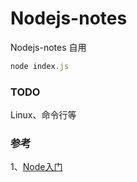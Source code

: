 # Nodejs-notes
Nodejs-notes
自用

 ```javascript
 node index.js

```
### TODO

Linux、命令行等




### 参考

1、[Node入门](http://www.nodebeginner.org/index-zh-cn.html)  

